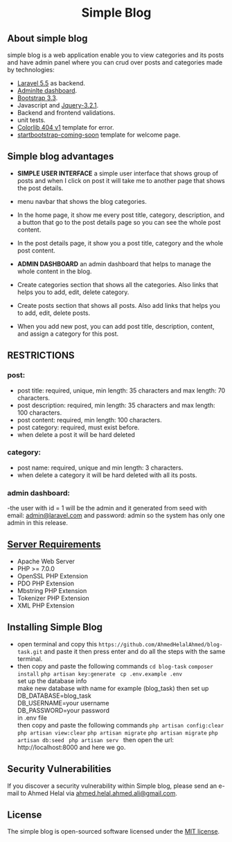 <h1 align="center">Simple Blog</p>

## About simple blog

simple blog is a web application enable you to view categories and its posts and have admin panel where you can crud over posts and categories made by technologies:

- [Laravel 5.5](https://laravel.com/) as backend.
- [Adminlte dashboard](https://adminlte.io/).
- [Bootstrap 3.3](https://getbootstrap.com/docs/3.3).
- Javascript and [Jquery-3.2.1](https://code.jquery.com/jquery-3.2.1.min.js).
- Backend and frontend validations.
- unit tests.
- [Colorlib 404 v1](https://colorlib.com/wp/free-404-error-page-templates/)  template for error.
- [startbootstrap-coming-soon](https://startbootstrap.com/template-overviews/coming-soon/)  template for welcome page.


## Simple blog advantages

- **SIMPLE USER INTERFACE** a simple user interface that shows group of posts and when I click on post it will take me to another page that shows the post details.

- menu navbar that shows the blog categories.

- In the home page, it show me every post title, category, description, and a button that go to the post details page so you can see the whole post content.

- In the post details page, it show you a post title, category and the whole post content.

- **ADMIN DASHBOARD** an admin dashboard that helps to manage the whole content in the blog.

- Create categories section that shows all the categories. Also links that helps you to add, edit, delete category.


- Create posts section that shows all posts. Also add links that helps you to add, edit, delete posts.

- When you add new post, you can add post title, description, content, and assign a category for this post.


## RESTRICTIONS

### post: 
- post title: required, unique, min length: 35 characters and max length: 70 characters.
- post description: required, min length: 35 characters and max length: 100 characters.
- post content: required, min length: 100 characters.
- post category: required, must exist before.
- when delete a post it will be hard deleted

### category: 
- post name: required, unique and min length: 3 characters.
- when delete a category it will be hard deleted with all its posts.

### admin dashboard:
-the user with id = 1 will be the admin and it generated from seed with email: admin@laravel.com and password: admin so the system has only one admin in this release.


## [Server Requirements](https://laravel.com/docs/5.5/installation) 
- Apache Web Server 
- PHP >= 7.0.0
- OpenSSL PHP Extension
- PDO PHP Extension
- Mbstring PHP Extension
- Tokenizer PHP Extension
- XML PHP Extension


## Installing Simple Blog
- open terminal and copy this 
``https://github.com/AhmedHelalAhmed/blog-task.git``
and paste it then press enter and do all the steps with the same terminal.
- then copy and paste the following commands
``cd blog-task``
``composer install``
``php artisan key:generate ``
``cp .env.example .env ``
<br/> set up the database info<br/> 
make new database with name for example (blog_task) then set up<br/> 
DB_DATABASE=blog_task<br/>
DB_USERNAME=your username<br/>
DB_PASSWORD=your password<br/>
in .env file<br/>
then copy and paste the following commands
``php artisan config:clear``
``php artisan view:clear``
``php artisan migrate``
``php artisan migrate``
``php artisan db:seed ``
``php artisan serv ``
then open the url: http://localhost:8000 and here we go.



## Security Vulnerabilities

If you discover a security vulnerability within Simple blog, please send an e-mail to Ahmed Helal via [ahmed.helal.ahmed.ali@gmail.com](mailto:ahmed.helal.ahmed.ali@gmail.com).

## License

The simple blog is open-sourced software licensed under the [MIT license](https://opensource.org/licenses/MIT).

